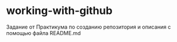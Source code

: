 # working-with-github
Задание от Практикума по созданию репозитория и описания с помощью файла README.md
